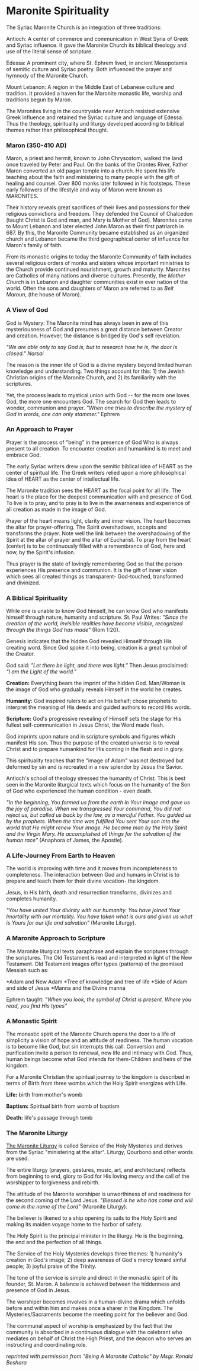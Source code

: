 # Maronite Spirituality
The Syriac Maronite Church is an integration of three traditions:

Antioch: A center of commerce and communication in West Syria of Greek and Syriac influence. It gave the Maronite Church its biblical theology and use of the literal sense of scripture.

Edessa: A prominent city, where St. Ephrem lived, in ancient Mesopotamia of semitic culture and Syriac poetry. Both influenced the prayer and hymnody of the Maronite Church.

Mount Lebanon: A region in the Middle East of Lebanese culture and tradition. It provided a haven for the Maronite monastic life, worship and traditions begun by Maron.

The Maronites living in the countryside near Antioch resisted extensive Greek influence and retained the Syriac culture and language of Edessa. Thus the theology, spirituality and liturgy developed according to biblical themes rather than philosophical thought.

### Maron (350-410 AD)
Maron, a priest and hermit, known to John Chrysostom, walked the land once traveled by Peter and Paul. On the banks of the Orontes River, Father Maron converted an old pagan temple into a church. He spent his life teaching about the faith and ministering to many people with the gift of healing and counsel. Over 800 monks later followed in his footsteps. These early followers of the lifestyle and way of Maron were known as MARONITES.

Their history reveals great sacrifices of their lives and possessions for their religious convictions and freedom. They defended the Council of Chalcedon (taught Christ is God and man, and Mary is Mother of God). Maronites came to Mount Lebanon and later elected John Maron as their first patriarch in 687. By this, the Maronite Community became established as an organized church and Lebanon became the third geographical center of influence for Maron's family of faith.

From its monastic origins to today the Maronite Community of faith includes several religious orders of monks and sisters whose important ministries to the Church provide continued nourishment, growth and maturity. Maronites are Catholics of many nations and diverse cultures. Presently, the *Mother Church* is in Lebanon and daughter communities exist in ever nation of the world. Often the sons and daughters of Maron are referred to as *Beit Maroun*, (the house of Maron).

### A View of God
God is Mystery: The Maronite mind has always been in awe of this mysteriousness of God and presumes a great distance between Creator and creation. However, the distance is bridged by God's self revelation.

*"We are able only to say God is, but to research how he is, the door is closed." Narsai*

The reason is the inner life of God is a divine mystery beyond limited human knowledge and understanding. Two things account for this: 1) the Jewish Christian origins of the Maronite Church, and 2) its familiarity with the scriptures.

Yet, the process leads to mystical union with God -- for the more one loves God, the more one encounters God. The search for God then leads to wonder, communion and prayer. *"When one tries to describe the mystery of God in words, one can only stammer."* Ephrem

### An Approach to Prayer
Prayer is the process of "being" in the presence of God Who is always present to all creation. To encounter creation and humankind is to meet and embrace God.

The early Syriac writers drew upon the semitic biblical idea of HEART as the center of spiritual life. The Greek writers relied upon a more philosophical idea of HEART as the center of intellectual life.

The Maronite tradition sees the HEART as the focal point for all life. The heart is the place for the deepest communication with and presence of God. To live is to pray, and to pray is to live in the awarneness and experience of all creation as made in the image of God.

Prayer of the heart means light, clarity and inner vision. The heart becomes the altar for prayer-offering. The Spirit overshadows, accepts and transforms the prayer. Note well the link between the overshadowing of the Spirit at the altar of prayer and the altar of Eucharist. To pray from the heart (center) is to be continuously filled with a remembrance of God, here and now, by the Spirit's infusion.

Thus prayer is the state of lovingly remembering God so that the person experiences His presence and communion. It is the gift of inner vision which sees all created things as transparent- God-touched, transformed and divinized.

### A Biblical Spirituality
While one is unable to know God himself, he can know God who manifests himself through nature, humanity and scripture. St. Paul Writes: *"Since the creation of the world, invisible realities have become visible, recognized through the things God has made"* (Rom 1:20).

Genesis indicates that the hidden God revealed Himself through His creating word. Since God spoke it into being, creation is a great symbol of the Creator.

God said: *"Let there be light, and there was light."* Then Jesus proclaimed: *"I am the Light of the world."*

**Creation:** Everything bears the imprint of the hidden God. Man/Woman is the image of God who gradually reveals Himself in the world he creates.

**Humanity:** God inspired rulers to act on His behalf; chose prophets to interpret the meaning of His deeds and guided authors to record His words.

**Scripture:** God's progressive revealing of Himself sets the stage for His fullest self-communication in Jesus Christ, the Word made flesh.

God imprints upon nature and in scripture symbols and figures which manifest His son. Thus the purpose of the created universe is to reveal Christ and to prepare humankind for His coming in the flesh and in glory.

This spirituality teaches that the "image of Adam" was not destroyed but deformed by sin and is recreated in a new splendor by Jesus the Savior.

Antioch's school of theology stressed the humanity of Christ. This is best seen in the Maronite liturgical texts which focus on the humanity of the Son of God who experienced the human condition - even death.

*"In the beginning, You formed us from the earth in Your image and gave us the joy of paradise. When we transgressed Your command, You did not reject us, but called us back by the law, as a merciful Father. You guided us by the prophets. When the time was fulfilled You sent Your son into the world that He might renew Your image. He became man by the Holy Spirit and the Virgin Mary. He accomplished all things for the salvation of the human race"* (Anaphora of James, the Apostle).

### A Life-Journey From Earth to Heaven
The world is improving with time and it moves from incompleteness to completeness. The interaction between God and humans in Christ is to prepare and teach them for their divine vocation- the kingdom.

Jesus, in His birth, death and resurrection transforms, divinizes and completes humanity.

*"You have united Your divinity with our humanity. You have joined Your Imortality with our mortality. You have taken what is ours and given us what is Yours for our life and salvation"* (Maronite Liturgy).

### A Maronite Approach to Scripture
The Maronite liturgical texts paraphrase and explain the scriptures through the scriptures. The Old Testament is read and interpreted in light of the New Testament. Old Testament images offer types (patterns) of the promised Messiah such as:

*Adam and New Adam
*Tree of knowledge and tree of life
*Side of Adam and side of Jesus
*Manna and the Divine manna

Ephrem taught: *"When you look, the symbol of Christ is present. Where you read, you find His types"*

### A Monastic Spirit
The monastic spirit of the Maronite Church opens the door to a life of simplicity a vision of hope and an attitude of readiness. The human vocation is to become like God, but sin interrupts this call. Conversion and purification invite a person to renewal, new life and intimacy with God. Thus, human beings become what God intends for them-Children and heirs of the kingdom.

For a Maronite Christian the spiritual journey to the kingdom is described in terms of Birth from three wombs which the Holy Spirit energizes with Life.

**Life:** birth from mother's womb

**Baptism:** Spiritual birth from womb of baptism

**Death:** life's passage through tomb

### The Maronite Liturgy
[The Maronite Liturgy](liturgy.md) is called Service of the Holy Mysteries and derives from the Syriac "ministering at the altar". Liturgy, Qourbono and other words are used.

The entire liturgy (prayers, gestures, music, art, and architecture) reflects from beginning to end, glory to God for His loving mercy and the call of the worshipper to forgiveness and rebirth.

The attitude of the Maronite worshiper is unworthiness of and readiness for the second coming of the Lord Jesus. *"Blessed is he who has come and will come in the name of the Lord"* (Maronite Liturgy).

The believer is likened to a ship opening its sails to the Holy Spirit and making its maiden voyage home to the harbor of safety.

The Holy Spirit is the principal minister in the liturgy. He is the beginning, the end and the perfection of all things.

The Service of the Holy Mysteries develops three themes: 1) humanity's creation in God's image; 2) deep awareness of God's mercy toward sinful people; 3) joyful praise of the Trinity.

The tone of the service is simple and direct in the monastic spirit of its founder, St. Maron. A balance is achieved between the hiddenness and presence of God in Jesus.

The worshiper becomes involves in a human-divine drama which unfolds before and within him and makes once a sharer in the Kingdom. The Mysteries/Sacraments become the meeting point for the believer and God.

The communal aspect of worship is emphasized by the fact that the community is absorbed in a continuous dialogue with the celebrant who mediates on behalf of Christ the High Priest, and the deacon who serves an instructing and coordinating role.

*reprinted with permission from "Being A Maronite Catholic" by Msgr. Ronald Beshara*
